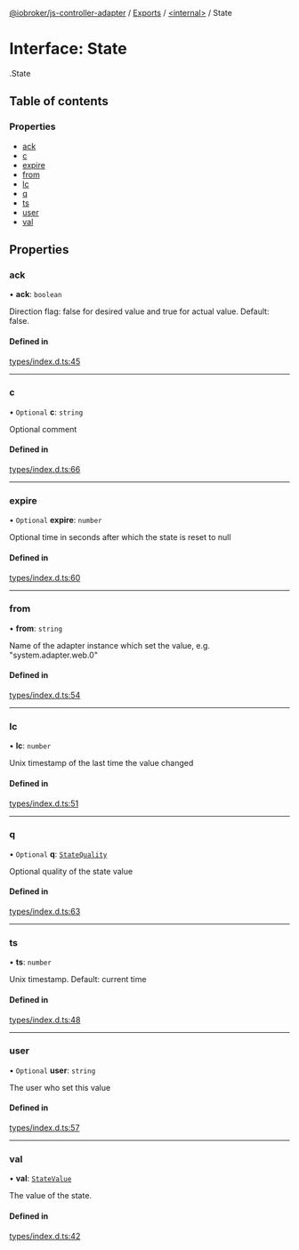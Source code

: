 [@iobroker/js-controller-adapter](../README.md) / [Exports](../modules.md) / [<internal\>](../modules/internal_.md) / State

# Interface: State

[<internal>](../modules/internal_.md).State

## Table of contents

### Properties

- [ack](internal_.State.md#ack)
- [c](internal_.State.md#c)
- [expire](internal_.State.md#expire)
- [from](internal_.State.md#from)
- [lc](internal_.State.md#lc)
- [q](internal_.State.md#q)
- [ts](internal_.State.md#ts)
- [user](internal_.State.md#user)
- [val](internal_.State.md#val)

## Properties

### ack

• **ack**: `boolean`

Direction flag: false for desired value and true for actual value. Default: false.

#### Defined in

[types/index.d.ts:45](https://github.com/ioBroker/ioBroker.js-controller/blob/a0c54039/packages/types/index.d.ts#L45)

___

### c

• `Optional` **c**: `string`

Optional comment

#### Defined in

[types/index.d.ts:66](https://github.com/ioBroker/ioBroker.js-controller/blob/a0c54039/packages/types/index.d.ts#L66)

___

### expire

• `Optional` **expire**: `number`

Optional time in seconds after which the state is reset to null

#### Defined in

[types/index.d.ts:60](https://github.com/ioBroker/ioBroker.js-controller/blob/a0c54039/packages/types/index.d.ts#L60)

___

### from

• **from**: `string`

Name of the adapter instance which set the value, e.g. "system.adapter.web.0"

#### Defined in

[types/index.d.ts:54](https://github.com/ioBroker/ioBroker.js-controller/blob/a0c54039/packages/types/index.d.ts#L54)

___

### lc

• **lc**: `number`

Unix timestamp of the last time the value changed

#### Defined in

[types/index.d.ts:51](https://github.com/ioBroker/ioBroker.js-controller/blob/a0c54039/packages/types/index.d.ts#L51)

___

### q

• `Optional` **q**: [`StateQuality`](../enums/internal_.StateQuality.md)

Optional quality of the state value

#### Defined in

[types/index.d.ts:63](https://github.com/ioBroker/ioBroker.js-controller/blob/a0c54039/packages/types/index.d.ts#L63)

___

### ts

• **ts**: `number`

Unix timestamp. Default: current time

#### Defined in

[types/index.d.ts:48](https://github.com/ioBroker/ioBroker.js-controller/blob/a0c54039/packages/types/index.d.ts#L48)

___

### user

• `Optional` **user**: `string`

The user who set this value

#### Defined in

[types/index.d.ts:57](https://github.com/ioBroker/ioBroker.js-controller/blob/a0c54039/packages/types/index.d.ts#L57)

___

### val

• **val**: [`StateValue`](../modules/internal_.md#statevalue)

The value of the state.

#### Defined in

[types/index.d.ts:42](https://github.com/ioBroker/ioBroker.js-controller/blob/a0c54039/packages/types/index.d.ts#L42)
